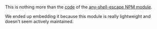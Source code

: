 This is nothing more than the [code](any-shell-escape-github) of the 
[any-shell-escape NPM module](any-shell-escape-npm).

We ended up embedding it because this module is really lightweight and doesn't seem actively maintained.

[any-shell-escape-github]: https://github.com/boazy/any-shell-escape
[any-shell-escape-npm]:    https://www.npmjs.com/package/any-shell-escape
[core-js-npm]:             https://www.npmjs.com/package/core-js
[ssh2-github-issue]:       https://github.com/mscdex/ssh2/issues/352#issuecomment-486511390
